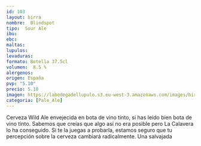 ```yaml
---
id: 103
layout: birra
nombre:  Blindspot
tipo:  Sour Ale
ibu: 
ebc:  
maltas: 
lupulos: 
levaduras:
formato: Botella 37.5cl
volumen:  8.5 %
alergenos: 
origen: España
pvp: "5.10"
precio: 5.10
imagen: https://labodegadellupulo.s3.eu-west-3.amazonaws.com/images/birras/blindspot.jpg
categoria: [Pale_Ale]
---
```

Cerveza Wild Ale envejecida en bota de vino tinto, si has leído bien bota de vino tinto. Sabemos que creías que algo así no era posible pero La Calavera lo ha conseguido. Si te la juegas a probarla, estamos seguro que tu percepción sobre la cerveza cambiará radicalmente. Una salvajada

